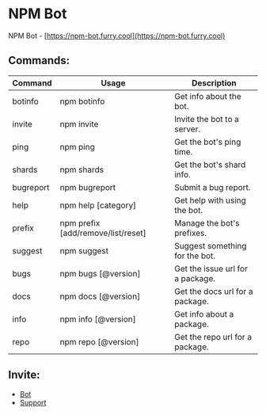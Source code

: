 # NPM Bot

NPM Bot - [https://npm-bot.furry.cool](https://npm-bot.furry.cool)

## Commands:

| Command   | Usage                               | Description                      |
|-----------|-------------------------------------|----------------------------------|
| botinfo   | npm botinfo                         | Get info about the bot.          |
| invite    | npm invite                          | Invite the bot to a server.      |
| ping      | npm ping                            | Get the bot's ping time.         |
| shards    | npm shards                          | Get the bot's shard info.        |
| bugreport | npm bugreport <report>              | Submit a bug report.             |
| help      | npm help [category]                 | Get help with using the bot.     |
| prefix    | npm prefix [add/remove/list/reset]  | Manage the bot's prefixes.       |
| suggest   | npm suggest <suggestion>            | Suggest something for the bot.   |
| bugs      | npm bugs <package>[@version]        | Get the issue url for a package. |
| docs      | npm docs <package>[@version]        | Get the docs url for a package.  |
| info      | npm info <package>[@version]        | Get info about a package.        |
| repo      | npm repo <package>[@version]        | Get the repo url for a package.  |

## Invite:
* [Bot](https://npm-botapi.furry.cool/invite/add)
* [Support](https://npm-botapi.furry.cool/invite/support)
